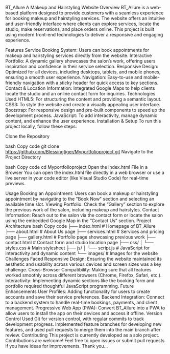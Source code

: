 BT_Allure
A Makeup and Hairstyling Website
Overview
BT_Allure is a web-based platform designed to provide customers with a seamless experience for booking makeup and hairstyling services. The website offers an intuitive and user-friendly interface where clients can explore services, locate the studio, make reservations, and place orders online. This project is built using modern front-end technologies to deliver a responsive and engaging experience.

Features
Service Booking System: Users can book appointments for makeup and hairstyling services directly from the website.
Interactive Portfolio: A dynamic gallery showcases the salon’s work, offering users inspiration and confidence in their service selection.
Responsive Design: Optimized for all devices, including desktops, tablets, and mobile phones, ensuring a smooth user experience.
Navigation: Easy-to-use and mobile-friendly navigation with a sticky header for quick access to key sections.
Contact & Location Information: Integrated Google Maps to help clients locate the studio and an online contact form for inquiries.
Technologies Used
HTML5: For structuring the content and providing a semantic layout.
CSS3: To style the website and create a visually appealing user interface.
Bootstrap: For responsive design and pre-built components to speed up the development process.
JavaScript: To add interactivity, manage dynamic content, and enhance the user experience.
Installation & Setup
To run this project locally, follow these steps:

Clone the Repository

bash
Copy code
git clone https://github.com/Blessingtiger/Myportfolioproject.git
Navigate to the Project Directory

bash
Copy code
cd Myportfolioproject
Open the index.html File in a Browser You can open the index.html file directly in a web browser or use a live server in your code editor (like Visual Studio Code) for real-time previews.

Usage
Booking an Appointment: Users can book a makeup or hairstyling appointment by navigating to the "Book Now" section and selecting an available time slot.
Viewing Portfolio: Check the “Gallery” section to explore the previous work of the salon, including makeup and hairstyles.
Contact Information: Reach out to the salon via the contact form or locate the salon using the embedded Google Map in the “Contact Us” section.
Project Architecture
bash
Copy code
├── index.html          # Homepage of BT_Allure
├── about.html          # About Us page
├── services.html       # Services and pricing page
├── gallery.html        # Portfolio page showcasing previous work
├── contact.html        # Contact form and studio location page
├── css/
│   └── styles.css      # Main stylesheet
├── js/
│   └── script.js       # JavaScript for interactivity and dynamic content
└── images/             # Images for the website
Challenges Faced
Responsive Design: Ensuring the website maintained its aesthetic and usability across various devices and screen sizes was a key challenge.
Cross-Browser Compatibility: Making sure that all features worked smoothly across different browsers (Chrome, Firefox, Safari, etc.).
Interactivity: Implementing dynamic sections like the booking form and portfolio required thoughtful JavaScript programming.
Future Enhancements
User Profiles: Adding functionality for users to create accounts and save their service preferences.
Backend Integration: Connect to a backend system to handle real-time bookings, payments, and client management.
Progressive Web App (PWA): Convert BT_Allure into a PWA to allow users to install the app on their devices and access it offline.
Version Control
Used Git for version control, with regular commits to track development progress.
Implemented feature branches for developing new features, and used pull requests to merge them into the main branch after review.
Contributing
This project is currently developed as a solo project. Contributions are welcome! Feel free to open issues or submit pull requests if you have ideas for improvements. Thank you...
